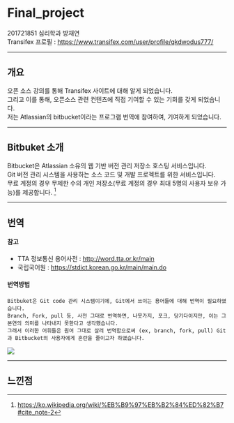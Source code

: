 # Final_project

201721851 심리학과 방재연  
Transifex 프로필 : https://www.transifex.com/user/profile/qkdwodus777/

-------

## 개요

오픈 소스 강의를 통해 Transifex 사이트에 대해 알게 되었습니다.  
그리고 이를 통해, 오픈소스 관련 컨텐츠에 직접 기여할 수 있는 기회를 갖게 되었습니다.   
저는 Atlassian의 bitbucket이라는 프로그램 번역에 참여하여, 기여하게 되었습니다.   

------

## Bitbuket 소개

Bitbucket은 Atlassian 소유의 웹 기반 버전 관리 저장소 호스팅 서비스입니다.   
Git 버전 관리 시스템을 사용하는 소스 코드 및 개발 프로젝트를 위한 서비스입니다.   
무료 계정의 경우 무제한 수의 개인 저장소(무료 계정의 경우 최대 5명의 사용자 보유 가능)를 제공합니다. [^1] 

-------

## 번역

#### 참고 

- TTA 정보통신 용어사전 : http://word.tta.or.kr/main   
- 국립국어원 : https://stdict.korean.go.kr/main/main.do

#### 번역방법

    Bitbuket은 Git code 관리 시스템이기에, Git에서 쓰이는 용어들에 대해 번역이 필요하였습니다.   
    Branch, Fork, pull 등, 사전 그대로 번역하면, 나뭇가지, 포크, 당기다이지만, 이는 그 본연의 의미를 나타내지 못한다고 생각했습니다.   
    그래서 이러한 어휘들은 원어 그대로 살려 번역함으로써 (ex, branch, fork, pull) Git과 Bitbucket의 사용자에게 혼란을 줄이고자 하였습니다.   


![](https://git.ajou.ac.kr/JaeYeonBang/final_project/-/tree/main/image/1.PNG)




------

## 느낀점

[^1]: https://ko.wikipedia.org/wiki/%EB%B9%97%EB%B2%84%ED%82%B7#cite_note-2
